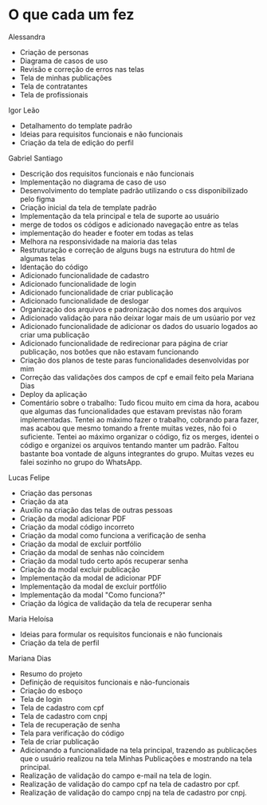 # O que cada um fez

Alessandra
- Criação de personas
- Diagrama de casos de uso
- Revisão e correção de erros nas telas
- Tela de minhas publicações
- Tela de contratantes 
- Tela de profissionais 

Igor Leão
- Detalhamento do template padrão 
- Ideias para requisitos funcionais e não funcionais
- Criação da tela de edição do perfil 

Gabriel Santiago
- Descrição dos requisitos funcionais e não funcionais
- Implementação no diagrama de caso de uso
- Desenvolvimento do template padrão utilizando o css disponibilizado pelo figma
- Criação inicial da tela de template padrão
- Implementação da tela principal e tela de suporte ao usuário 
- merge de todos os códigos e adicionado navegação entre as telas
- implementação do header e footer em todas as telas
- Melhora na responsividade na maioria das telas
- Restruturação e correção de alguns bugs na estrutura do html de algumas telas
- Identação do código
- Adicionado funcionalidade de cadastro
- Adicionado funcionalidade de login
- Adicionado funcionalidade de criar publicação 
- Adicionado funcionalidade de deslogar
- Organização dos arquivos e padronização dos nomes dos arquivos
- Adicionado validação para não deixar logar mais de um usúario por vez
- Adicionado funcionalidade de adicionar os dados do usuario logados ao criar uma publicação
- Adicionado funcionalidade de redirecionar para página de criar publicação, nos botões que não estavam funcionando
- Criação dos planos de teste paras funcionalidades desenvolvidas por mim
- Correção das validações dos campos de cpf e email feito pela Mariana Dias 
- Deploy da aplicação
- Comentário sobre o trabalho: Tudo ficou muito em cima da hora, acabou que algumas das funcionalidades que estavam previstas não foram implementadas. Tentei ao máximo fazer o trabalho, cobrando para fazer, mas acabou que mesmo tomando a frente muitas vezes, não foi o suficiente. Tentei ao máximo organizar o código, fiz os merges, identei o código e organizei os arquivos tentando manter um padrão. Faltou bastante boa vontade de alguns integrantes do grupo. Muitas vezes eu falei sozinho no grupo do WhatsApp. 

Lucas Felipe
- Criação das personas 
- Criação da ata
- Auxílio na criação das telas de outras pessoas 
- Criação da modal adicionar PDF  
- Criação da modal código incorreto
- Criação da modal como funciona a verificação de senha
- Criação da modal de excluir portfólio 
- Criação da modal de senhas não coincidem 
- Criação da modal tudo certo após recuperar senha
- Criação da modal excluir publicação
- Implementação da modal de adicionar PDF
- Implementação da modal de excluir portfólio
- Implementação da modal "Como funciona?"
- Criação da lógica de validação da tela de recuperar senha

Maria Heloísa
- Ideias para formular os requisitos funcionais e não funcionais
- Criação da tela de perfil

Mariana Dias
- Resumo do projeto
- Definição de requisitos funcionais e não-funcionais
- Criação do esboço
- Tela de login
- Tela de cadastro com cpf
- Tela de cadastro com cnpj
- Tela de recuperação de senha
- Tela para verificação do código 
- Tela de criar publicação
- Adicionando a funcionalidade na tela principal, trazendo as publicações que o usuário realizou na tela Minhas Publicações e mostrando na tela principal.
- Realização de validação do campo e-mail na tela de login.
- Realização de validação do campo cpf  na tela de cadastro por cpf.
- Realização de validação do campo cnpj na tela de cadastro por cnpj.


